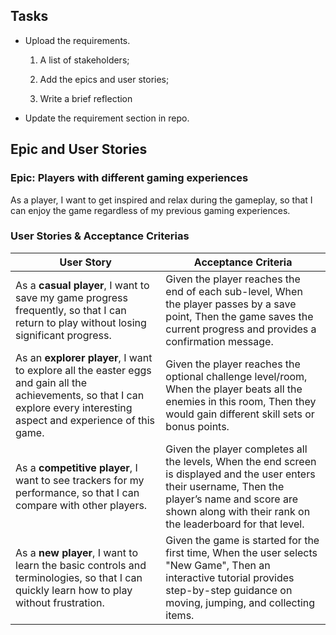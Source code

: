 ## Tasks
- Upload the requirements.

    1. A list of stakeholders;

    2. Add the epics and user stories;

    3. Write a brief reflection

- Update the requirement section in repo.

## Epic and User Stories
### Epic: Players with different gaming experiences
As a player,
I want to get inspired and relax during the gameplay,
so that I can enjoy the game regardless of my previous gaming experiences.

### User Stories & Acceptance Criterias
| User Story | Acceptance Criteria |
|----------|----------|
|As a **casual player**, I want to save my game progress frequently, so that I can return to play without losing significant progress. | Given the player reaches the end of each sub-level, When the player passes by a save point, Then the game saves the current progress and provides a confirmation message. |
| As an **explorer player**, I want to explore all the easter eggs and gain all the achievements, so that I can explore every interesting aspect and experience of this game. | Given the player reaches the optional challenge level/room, When the player beats all the enemies in this room, Then they would gain different skill sets or bonus points. |
| As a **competitive player**, I want to see trackers for my performance, so that I can compare with other players. | Given the player completes all the levels, When the end screen is displayed and the user enters their username, Then the player’s name and score are shown along with their rank on the leaderboard for that level.
| As a **new player**, I want to learn the basic controls and terminologies, so that I can quickly learn how to play without frustration. | Given the game is started for the first time, When the user selects "New Game", Then an interactive tutorial provides step-by-step guidance on moving, jumping, and collecting items. |
